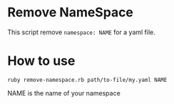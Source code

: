 # Remove NameSpace
This script remove `namespace: NAME` for a yaml file.

# How to use 
`ruby remove-namespace.rb path/to-file/my.yaml NAME`

NAME is the name of your namespace
